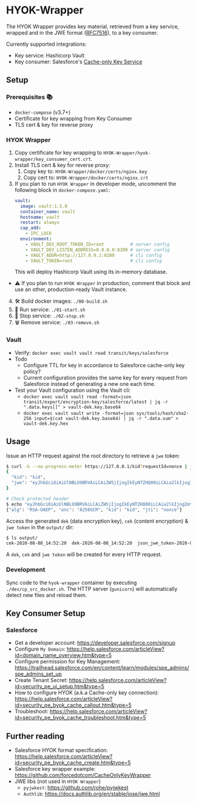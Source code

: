 # HYOK-Wrapper
The HYOK Wrapper provides key material, retrieved from a key service, wrapped and in the JWE format ([RFC7516](https://tools.ietf.org/html/rfc7516)), to a key consumer.

Currently supported integrations:
- Key service: Hashicorp Vault
- Key consumer: Salesforce's [Cache-only Key Service](https://help.salesforce.com/articleView?id=security_pe_byok_cache.htm&type=5)

## Setup
### Prerequisites 📚
- `docker-compose` (v3.7+)
- Certificate for key wrapping from Key Consumer
- TLS cert & key for reverse proxy

### HYOK Wrapper

1. Copy certificate for key wrapping to `HYOK-Wrapper/hyok-wrapper/key_consumer_cert.crt`.
2. Install TLS cert & key for reverse proxy:
   1. Copy key to: `HYOK-Wrapper/docker/certs/nginx.key`
   2. Copy cert to: `HYOK-Wrapper/docker/certs/nginx.crt`
3. If you plan to run `HYOK Wrapper` in developer mode, uncomment the following block in `docker-compose.yaml`:
    ```yaml
    vault:
      image: vault:1.5.0
      container_name: vault
      hostname: vault
      restart: always
      cap_add:
        - IPC_LOCK
      environment:
        - VAULT_DEV_ROOT_TOKEN_ID=root          # server config
        - VAULT_DEV_LISTEN_ADDRESS=0.0.0.0:8200 # server config
        - VAULT_ADDR=http://127.0.0.1:8200      # cli config
        - VAULT_TOKEN=root                      # cli config
    ```
    This will deploy Hashicorp Vault using its in-memory database.
  - ⚠️ If you plan to run `HYOK Wrapper` in production, comment that block and use an other, production-ready Vault instance.
4. 🛠️ Build docker images: `./00-build.sh`
5. 🚀 Run service: `./01-start.sh`
6. 🛑 Stop service: `./02-stop.sh`
7. 🗑️ Remove service: `./03-remove.sh`

### Vault

- Verify: `docker exec vault vault read transit/keys/salesforce`
- Todo
  - Configure TTL for key in accordance to Salesforce cache-only key policy?
  - Current configuration provides the same key for every request from Salesforce instead of generating a new one each time.
- Test your Vault configuration using the Vault cli:
  - `docker exec vault vault read -format=json transit/export/encryption-key/salesforce/latest | jq -r ".data.keys[]" > vault-dek.key.base64`
  - `docker exec vault vault write -format=json sys/tools/hash/sha2-256 input=$(cat vault-dek.key.base64) | jq -r ".data.sum" > vault-dek.key.hex`

## Usage
Issue an HTTP request against the root directory to retrieve a `jwe` token:
```bash
$ curl -k --no-progress-meter https://127.0.0.1/kid?requestId=nonce | jq
{
  "kid": "kid",
  "jwe": "eyJhbGciOiAiUlNBLU9BRVAiLCAiZW5jIjogIkEyNTZHQ00iLCAia2lkIjogImtpZCIsICJqdGkiOiAibm9uY2UifQ==.NMUv3Kui4-TSQnvKU39vmGPZ8fexJiHck5GPZTboziCy1RzPBUGPeLbP0trGKeRzl9rYQDOoIlNEKYOFSJ6sEF3B2TCprOxSs22q-P3ARrX6fjiPzdwHX09c65W39Ix9xy2aJEejj-lvc2OmNmBp8eMOZO_5z16hDHVfwhdX92Sxdh4-3gHIlI1Cr2ySqYCKUP8XzOPaLyXpq1VKlmaPZeoSkHO8GIU0sJrBXl3dyDc5SfjVIHyMAhM0dM-aiC9OhmaTxmKWDl3hCwsYv2TKyku2GTZvik4cycwUat8C2M2gi9cQsnsed2GpW9NmUW9Q2iVe2hbMZXoWhgn17T8qZ4AbSEZMCDnVKq5vh-i0o3WsN3D_LUPf9PzB1gNUvR5aBhtto69rXNSeacc_pvUAkBo8dug8xh1Jp6ZFNzL88foE_bn1aj7JSV_cCO_yi569MFnOG1eVFH1kD_OtmfUq62OE2hXfjbhBm6A-XrNBzYjxEL1oasmocqaCtWniqDEXy3VQH7trwAMc_5F3tvAkXPeyW35LFPxd5mA4lj2zf6WEq1tlDogbJCF9q8tsRHbUUYSIAidzcXz9aZs1-W5_6IGAthqhPHMULXt59d_UNCmd98RDbUJH-UfOMNi3QItip1rZBp9QPpJzZtDXGJvmffXAsCv6N0C85Ya2P7elP70=.4En4-wR-etKPOaCx.iUW5BCbUiSbQlAOnLZkrkLlbb8kODWt_sSoDTQaEApA=.4otC6CrDbr_hcLcfy3w3xw=="
}

# Check protected header
$ echo "eyJhbGciOiAiUlNBLU9BRVAiLCAiZW5jIjogIkEyNTZHQ00iLCAia2lkIjogImtpZCIsICJqdGkiOiAibm9uY2UifQ==" | base64 -d
{"alg": "RSA-OAEP", "enc": "A256GCM", "kid": "kid", "jti": "nonce"}
```

Access the generated `dek` (data encryption key), `cek` (content encryption) & `jwe token` in the `output/` dir:
```bash
$ ls output/
cek-2020-08-08_14:52:20  dek-2020-08-08_14:52:20  json_jwe_token-2020-08-08_14:52:20.json
```
A `dek`, `cek` and `jwe token` will be created for every HTTP request.

### Development
Sync code to the `hyok-wrapper` container by executing `./dev/cp_src_docker.sh`. The HTTP server (`gunicorn`) will automatically detect new files and reload them.

## Key Consumer Setup
### Salesforce
- Get a developer account: https://developer.salesforce.com/signup
- Configure `My Domain`: https://help.salesforce.com/articleView?id=domain_name_overview.htm&type=5
- Configure permission for Key Management: https://trailhead.salesforce.com/en/content/learn/modules/spe_admins/spe_admins_set_up
- Create Tenant Secret: https://help.salesforce.com/articleView?id=security_pe_ui_setup.htm&type=5
- How to configure HYOK (a.k.a Cache-only key connection): https://help.salesforce.com/articleView?id=security_pe_byok_cache_callout.htm&type=5
- Troubleshoot: https://help.salesforce.com/articleView?id=security_pe_byok_cache_troubleshoot.htm&type=5

## Further reading
- Salesforce HYOK format specification: https://help.salesforce.com/articleView?id=security_pe_byok_cache_create.htm&type=5
- Salesforce key wrapper example: https://github.com/forcedotcom/CacheOnlyKeyWrapper
- JWE libs (not used in `HYOK Wrapper`)
  - `pyjwkest`: https://github.com/rohe/pyjwkest
  - `Authlib`: https://docs.authlib.org/en/stable/jose/jwe.html
